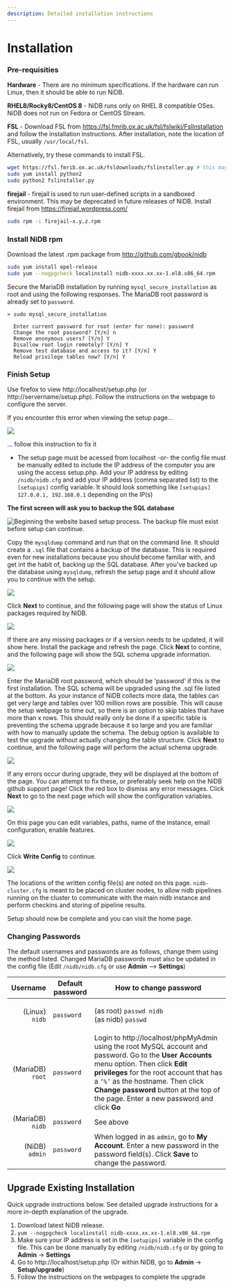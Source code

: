 ```yaml
---
description: Detailed installation instructions
---
```


# Installation

### Pre-requisities

**Hardware** - There are no minimum specifications. If the hardware can run Linux, then it should be able to run NiDB.

**RHEL8/Rocky8/CentOS 8** - NiDB runs only on RHEL 8 compatible OSes. NiDB does not run on Fedora or CentOS Stream.

**FSL** - Download FSL from https://fsl.fmrib.ox.ac.uk/fsl/fslwiki/FslInstallation and follow the installation instructions. After installation, note the location of FSL, usually `/usr/local/fsl`.

Alternatively, try these commands to install FSL.

```bash
wget https://fsl.fmrib.ox.ac.uk/fsldownloads/fslinstaller.py # this may work
sudo yum install python2
sudo python2 fslinstaller.py
```

**firejail** - firejail is used to run user-defined scripts in a sandboxed environment. This may be deprecated in future releases of NiDB. Install firejail from https://firejail.wordpress.com/

```bash
sudo rpm -i firejail-x.y.z.rpm
```

### Install NiDB rpm

Download the latest .rpm package from http://github.com/gbook/nidb

```bash
sudo yum install epel-release
sudo yum --nogpgcheck localinstall nidb-xxxx.xx.xx-1.el8.x86_64.rpm
```

Secure the MariaDB installation by running `mysql_secure_installation` as root and using the following responses. The MariaDB root password is already set to `password`.

```
> sudo mysql_secure_installation
  
  Enter current password for root (enter for none): password
  Change the root password? [Y/n] n
  Remove anonymous users? [Y/n] Y
  Disallow root login remotely? [Y/n] Y
  Remove test database and access to it? [Y/n] Y
  Reload privilege tables now? [Y/n] Y
```

### Finish Setup

Use firefox to view http://localhost/setup.php (or http://servername/setup.php). Follow the instructions on the webpage to configure the server.

If you encounter this error when viewing the setup page...

![](https://user-images.githubusercontent.com/8302215/162640328-0c29622f-ef1a-4ad3-a20d-cc3d0d3e35b1.png)

... follow this instruction to fix it

* The setup page must be acessed from localhost -or- the config file must be manually edited to include the IP address of the computer you are using the access setup.php. Add your IP address by editing `/nidb/nidb.cfg` and add your IP address (comma separated list) to the `[setupips]` config variable. It should look something like `[setupips] 127.0.0.1, 192.168.0.1` depending on the IP(s)

**The first screen will ask you to backup the SQL database**

![Beginning the website based setup process. The backup file must exist before setup can continue.](https://user-images.githubusercontent.com/8302215/162640572-c1d6ff3f-20d9-4caa-9a95-8602a220c91e.png)

Copy the `mysqldump` command and run that on the command line. It should create a `.sql` file that contains a backup of the database. This is required even for new installations because you should become familiar with, and get int the habit of, backing up the SQL database. After you've backed up the database using `mysqldump`, refresh the setup page and it should allow you to continue with the setup.

![](https://user-images.githubusercontent.com/8302215/162640676-6ea51f70-8fa5-4de3-ae0e-378f7a975c5f.png)

Click **Next** to continue, and the following page will show the status of Linux packages required by NiDB.

![](https://user-images.githubusercontent.com/8302215/162640726-9654b0dd-36bb-4eee-b103-a9e5c4224399.png)

If there are any missing packages or if a version needs to be updated, it will show here. Install the package and refresh the page. Click **Next** to contine, and the following page will show the SQL schema upgrade information.

![](https://user-images.githubusercontent.com/8302215/162640778-a5cf1971-7030-44d6-9381-508aa021b76e.png)

Enter the MariaDB root password, which should be 'password' if this is the first installation. The SQL schema will be upgraded using the .sql file listed at the bottom. As your instance of NiDB collects more data, the tables can get very large and tables over 100 million rows are possible. This will cause the setup webpage to time out, so there is an option to skip tables that have more than x rows. This should really only be done if a specific table is preventing the schema upgrade because it so large and you are familiar with how to manually update the schema. The debug option is available to test the upgrade without actually changing the table structure. Click **Next** to continue, and the following page will perform the actual schema upgrade.

![](https://user-images.githubusercontent.com/8302215/162641016-ce2bde85-f818-472d-b48a-e66329ca9cba.png)

If any errors occur during upgrade, they will be displayed at the bottom of the page. You can attempt to fix these, or preferably seek help on the NiDB github support page! Click the red box to dismiss any error messages. Click **Next** to go to the next page which will show the configuration variables.

![](https://user-images.githubusercontent.com/8302215/162641071-6d7c71da-c4ad-4d9f-9265-a7d075d59521.png)

On this page you can edit variables, paths, name of the instance, email configuration, enable features.

![](https://user-images.githubusercontent.com/8302215/162641160-ce57d223-941f-43ba-8c35-d08837998d49.png)

Click **Write Config** to continue.

![](https://user-images.githubusercontent.com/8302215/162641179-b36025a1-4923-42a3-a83c-d77f90f00180.png)

The locations of the written config file(s) are noted on this page. `nidb-cluster.cfg` is meant to be placed on cluster nodes, to allow nidb pipelines running on the cluster to communicate with the main nidb instance and perform checkins and storing of pipeline results.

Setup should now be complete and you can visit the home page.

### Changing Passwords

The default usernames and passwords are as follows, change them using the method listed. Changed MariaDB passwords must also be updated in the config file (Edit `/nidb/nidb.cfg` or use **Admin** --> **Settings**)

|         Username | Default password | How to change password                                                                                                                                                                                                                                                                                             |
| ---------------: | ---------------- | ------------------------------------------------------------------------------------------------------------------------------------------------------------------------------------------------------------------------------------------------------------------------------------------------------------------ |
|   (Linux) `nidb` | `password`       | <p>(as root) <code>passwd nidb</code><br>(as nidb) <code>passwd</code></p>                                                                                                                                                                                                                                         |
| (MariaDB) `root` | `password`       | Login to http://localhost/phpMyAdmin using the root MySQL account and password. Go to the **User Accounts** menu option. Then click **Edit privileges** for the root account that has a `‘%’` as the hostname. Then click **Change password** button at the top of the page. Enter a new password and click **Go** |
| (MariaDB) `nidb` | `password`       | See above                                                                                                                                                                                                                                                                                                          |
|   (NiDB) `admin` | `password`       | When logged in as `admin`, go to **My Account**. Enter a new password in the password field(s). Click **Save** to change the password.                                                                                                                                                                             |



## Upgrade Existing Installation

Quick upgrade instructions below. See detailed upgrade instructions for a more in-depth explanation of the upgrade.

1. Download latest NiDB release.
2. `yum --nogpgcheck localinstall nidb-xxxx.xx.xx-1.el8.x86_64.rpm`
3. Make sure your IP address is set in the `[setupips]` variable in the config file. This can be done manually by editing `/nidb/nidb.cfg` or by going to **Admin** → **Settings**
4. Go to http://localhost/setup.php (Or within NiDB, go to **Admin** → **Setup/upgrade**)
5. Follow the instructions on the webpages to complete the upgrade

